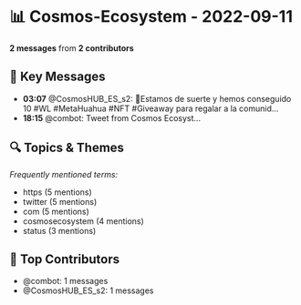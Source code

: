 # 📊 Cosmos-Ecosystem - 2022-09-11
**2 messages** from **2 contributors**

## 💬 Key Messages
- **03:07** @CosmosHUB_ES_s2: 🥳Estamos de suerte y hemos conseguido 10 #WL #MetaHuahua #NFT #Giveaway para regalar a la comunid...
- **18:15** @combot: [‌‌‌‌‎⁠](https://twitter.com/CosmosEcosystem/status/1569026879167889409)Tweet from Cosmos Ecosyst...

## 🔍 Topics & Themes
*Frequently mentioned terms:*
- https (5 mentions)
- twitter (5 mentions)
- com (5 mentions)
- cosmosecosystem (4 mentions)
- status (3 mentions)

## 👥 Top Contributors
- @combot: 1 messages
- @CosmosHUB_ES_s2: 1 messages